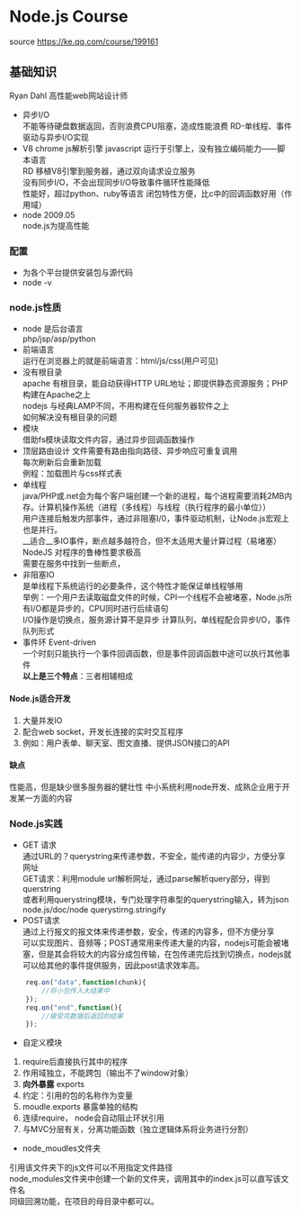 
# Node.js Course

source https://ke.qq.com/course/199161  

## 基础知识
Ryan Dahl 高性能web网站设计师   
- 异步I/O   
不能等待硬盘数据返回，否则浪费CPU阻塞，造成性能浪费
RD-单线程、事件驱动与异步I/O实现  
- V8  chrome js解析引擎
javascript 运行于引擎上，没有独立编码能力——脚本语言   
RD 移植V8引擎到服务器，通过双向请求设立服务  
没有同步I/O，不会出现同步I/O导致事件循环性能降低  
性能好，超过python、ruby等语言
闭包特性方便，比c中的回调函数好用（作用域）  
- node 2009.05  
node.js为提高性能

### 配置
- 为各个平台提供安装包与源代码
- node -v

### node.js性质
- node 是后台语言    
php/jsp/asp/python   
- 前端语言   
运行在浏览器上的就是前端语言：html/js/css(用户可见)  
- 没有根目录  
apache 有根目录，能自动获得HTTP URL地址；即提供静态资源服务；PHP构建在Apache之上   
nodejs 与经典LAMP不同，不用构建在任何服务器软件之上  
如何解决没有根目录的问题
- 模块   
借助fs模块读取文件内容，通过异步回调函数操作
- 顶层路由设计
文件需要有路由指向路径、异步响应可重复调用  
每次刷新后会重新加载  
例程：加载图片与css样式表
- 单线程   
java/PHP或.net会为每个客户端创建一个新的进程，每个进程需要消耗2MB内存。计算机操作系统（进程（多线程）与线程（执行程序的最小单位））   
用户连接后触发内部事件，通过非阻塞I/0，事件驱动机制，让Node.js宏观上也是并行。   
__适合__多IO事件，断点越多越符合，但不太适用大量计算过程（易堵塞）  
NodeJS 对程序的鲁棒性要求极高   
需要在服务中找到一些断点，
- 非阻塞IO     
是单线程下系统运行的必要条件，这个特性才能保证单线程够用   
举例：一个用户去读取磁盘文件的时候，CPI一个线程不会被堵塞，Node.js所有I/O都是异步的，CPU同时进行后续语句   
I/O操作是切换点，服务源计算不是异步
计算队列，单线程配合异步I/O，事件队列形式  
- 事件环 Event-driven    
一个时刻只能执行一个事件回调函数，但是事件回调函数中途可以执行其他事件  
__以上是三个特点__：三者相辅相成
#### Node.js适合开发
1. 大量并发IO   
2. 配合web socket，开发长连接的实时交互程序   
3. 例如：用户表单、聊天室、图文直播、提供JSON接口的API   
#### 缺点
性能高，但是缺少很多服务器的健壮性
中小系统利用node开发、成熟企业用于开发某一方面的内容

### Node.js实践
- GET 请求   
通过URL的？querystring来传递参数，不安全，能传递的内容少，方便分享网址   
GET请求：利用module url解析网址，通过parse解析query部分，得到querstring   
或者利用querystring模块，专门处理字符串型的querystring输入，转为json   
node.js/doc/node querystirng.stringify
- POST请求   
通过上行报文的报文体来传递参数，安全，传递的内容多，但不方便分享   
可以实现图片、音频等；POST通常用来传递大量的内容，nodejs可能会被堵塞，但是其会将较大的内容分成包传输，在包传递完后找到切换点，nodejs就可以给其他的事件提供服务，因此post请求效率高。     
```js
    req.on("data",function(chunk){ 
        //将小包传入大结果中
    });
    req.on("end",function(){
        //接受完数据后返回的结果
    });
```
- 自定义模块   
1. require后直接执行其中的程序    
2. 作用域独立，不能跨包（输出不了window对象）   
3. __向外暴露__ exports   
4. 约定：引用的包的名称作为变量     
5. moudle.exports 暴露单独的结构   
6. 连续require， node会自动阻止环状引用    
7. 与MVC分层有关，分离功能函数（独立逻辑体系将业务进行分割）

- node_moudles文件夹    

引用该文件夹下的js文件可以不用指定文件路径   
node_modules文件夹中创建一个新的文件夹，调用其中的index.js可以直写该文件名    
同级回溯功能，在项目的母目录中都可以。   






  

